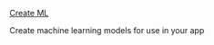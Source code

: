 [Create ML](https://developer.apple.com/machine-learning/create-ml/)

Create machine learning models for use in your app
